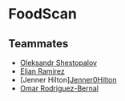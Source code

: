 # FoodScan
## Teammates
* [Oleksandr Shestopalov](https://github.com/OlekS03)
* [Elian Ramirez](https://github.com/eramirez38)
* [Jenner Hilton][Jenner0Hilton](https://github.com/Jenner0Hilton)
* [Omar Rodriguez-Bernal](https://github.com/Omar043)
